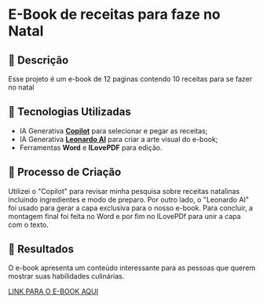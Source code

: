 # E-Book de receitas para faze no Natal

## 📒 Descrição
Esse projeto é um e-book de 12 paginas contendo 10 receitas para se fazer no natal

## 🤖 Tecnologias Utilizadas
- IA Generativa **[Copilot](https://copilot.microsoft.com)** para selecionar e pegar as receitas;
- IA Generativa **[Leonardo AI](https://leonardo.ai)** para criar a arte visual do e-book;
- Ferramentas **Word** e **ILovePDF** para edição.
  
## 🧐 Processo de Criação
Utilizei o "Copilot" para revisar minha pesquisa sobre receitas natalinas incluindo ingredientes e modo de preparo. Por outro lado, o "Leonardo AI" foi usado para gerar a capa exclusiva para o nosso e-book. Para concluir, a montagem final foi feita no Word e por fim no ILovePDf para unir a capa com o texto.

## 🚀 Resultados
O e-book apresenta um conteúdo interessante para as pessoas que querem mostrar suas habilidades culinárias.

[LINK PARA O E-BOOK AQUI](https://drive.google.com/file/d/1uPqS-wkNhRBrgVhZ0tIDP-omAuZICcRU/view?usp=sharing)

